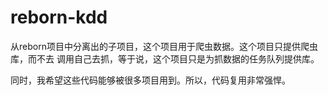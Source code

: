 # reborn-kdd

从reborn项目中分离出的子项目，这个项目用于爬虫数据。这个项目只提供爬虫库，而不去
调用自己去抓，等于说，这个项目只是为抓数据的任务队列提供库。

同时，我希望这些代码能够被很多项目用到。所以，代码复用非常强悍。